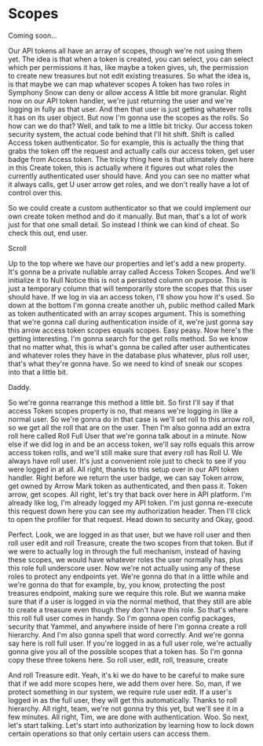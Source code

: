 # Scopes

Coming soon...

Our API tokens all have an array of scopes, though we're not using them yet. The idea
is that when a token is created, you can select, you can select which per permissions
it has, like maybe a token gives, uh, the permission to create new treasures but not
edit existing treasures. So what the idea is, is that maybe we can map whatever
scopes A token has two roles in Symphony Snow can deny or allow access A little bit
more granular. Right now on our API token handler, we're just returning the user and
we're logging in fully as that user. And then that user is just getting whatever
rolls it has on its user object. But now I'm gonna use the scopes as the rolls. So
how can we do that? Well, and talk to me a little bit tricky. Our access token
security system, the actual code behind that I'll hit shift. Shift is called Access
token authenticator. So for example, this is actually the thing that grabs the token
off the request and actually calls our access token, get user badge from Access
token. The tricky thing here is that ultimately down here in this Create token, this
is actually where it figures out what roles the currently authenticated user should
have. And you can see no matter what it always calls, get U user arrow get roles, and
we don't really have a lot of control over this.

So we could create a custom authenticator so that we could implement our own create
token method and do it manually. But man, that's a lot of work just for that one
small detail. So instead I think we can kind of cheat. So check this out, end user.

Scroll

Up to the top where we have our properties and let's add a new property. It's gonna
be a private nullable array called Access Token Scopes. And we'll initialize it to
Null Notice this is not a persisted column on purpose. This is just a temporary
column that will temporarily store the scopes that this user should have. If we log
in via an access token, I'll show you how it's used. So down at the bottom I'm gonna
create another uh, public method called Mark as token authenticated with an array
scopes argument. This is something that we're gonna call during authentication inside
of it, we're just gonna say this arrow access token scopes equals scopes. Easy peasy.
Now here's the getting interesting. I'm gonna search for the get rolls method. So we
know that no matter what, this is what's gonna be called after user authenticates and
whatever roles they have in the database plus whatever, plus roll user, that's what
they're gonna have. So we need to kind of sneak our scopes into that a little bit.

Daddy.

So we're gonna rearrange this method a little bit. So first I'll say if that access
Token scopes property is no, that means we're logging in like a normal user. So we're
gonna do in that case is we'll set roll to this arrow roll, so we get all the roll
that are on the user. Then I'm also gonna add an extra roll here called Roll Full
User that we're gonna talk about in a minute. Now else if we did log in and be an
access token, we'll say rolls equals this arrow access token rolls, and we'll still
make sure that every roll has Roll U. We always have roll user. It's just a
convenient role just to check to see if you were logged in at all. All right, thanks
to this setup over in our API token handler. Right before we return the user badge,
we can say Token arrow, get owned by Arrow Mark token as authenticated, and then pass
it. Token arrow, get scopes. All right, let's try that back over here in API
platform. I'm already like log, I'm already logged my API token. I'm just gonna
re-execute this request down here you can see my authorization header. Then I'll
click to open the profiler for that request. Head down to security and Okay, good.

Perfect. Look, we are logged in as that user, but we have roll user and then roll
user edit and roll Treasure, create the two scopes from that token. But if we were to
actually log in through the full mechanism, instead of having these scopes, we would
have whatever roles the user normally has, plus this role full underscore user. Now
we're not actually using any of these roles to protect any endpoints yet. We're gonna
do that in a little while and we're gonna do that for example, by, you know,
protecting the post treasures endpoint, making sure we require this role. But we
wanna make sure that if a user is logged in via the normal method, that they still
are able to create a treasure even though they don't have this role. So that's where
this roll full user comes in handy. So I'm gonna open config packages, security that
Yammel, and anywhere inside of here I'm gonna create a roll hierarchy. And I'm also
gonna spell that word correctly. And we're gonna say here is roll full user. If
you're logged in as a full user role, we're actually gonna give you all of the
possible scopes that a token has. So I'm gonna copy these three tokens here. So roll
user, edit, roll, treasure, create

And roll Treasure edit. Yeah, it's ki we do have to be careful to make sure that if
we add more scopes here, we add them over here. So, man, if we protect something in
our system, we require rule user edit. If a user's logged in as the full user, they
will get this automatically. Thanks to roll hierarchy. All right, team, we're not
gonna try this yet, but we'll see it in a few minutes. All right, Tim, we are done
with authentication. Woo. So next, let's start talking. Let's start into
authorization by learning how to lock down certain operations so that only certain
users can access them.

